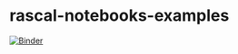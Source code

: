 # rascal-notebooks-examples
[![Binder](https://mybinder.org/badge.svg)](https://mybinder.org/v2/gh/maveme/rascal-notebooks-examples.git/master)
